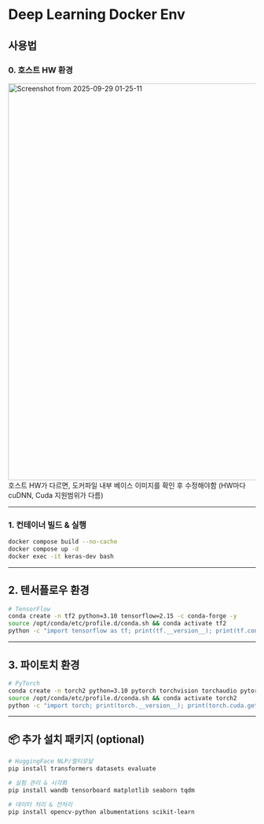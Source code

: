 # Deep Learning Docker Env

## 사용법

### 0. 호스트 HW 환경
<img width="868" height="806" alt="Screenshot from 2025-09-29 01-25-11" src="https://github.com/user-attachments/assets/eddf2ca0-2eb5-47ed-ab98-8b00d3148cfa" />
<br> 호스트 HW가 다르면, 도커파일 내부 베이스 이미지를 확인 후 수정해야함 (HW마다 cuDNN, Cuda 지원범위가 다름)

---

### 1. 컨테이너 빌드 & 실행

```bash
docker compose build --no-cache
docker compose up -d
docker exec -it keras-dev bash
```

---
## 2. 텐서플로우 환경

```bash
# TensorFlow
conda create -n tf2 python=3.10 tensorflow=2.15 -c conda-forge -y
source /opt/conda/etc/profile.d/conda.sh && conda activate tf2
python -c "import tensorflow as tf; print(tf.__version__); print(tf.config.list_physical_devices('GPU'))"
```

---
## 3. 파이토치 환경

```bash
# PyTorch
conda create -n torch2 python=3.10 pytorch torchvision torchaudio pytorch-cuda=12.1 -c pytorch -c nvidia -y
source /opt/conda/etc/profile.d/conda.sh && conda activate torch2
python -c "import torch; print(torch.__version__); print(torch.cuda.get_device_name(0))"
```

---

## 📦 추가 설치 패키지 (optional)

```bash
# HuggingFace NLP/멀티모달
pip install transformers datasets evaluate

# 실험 관리 & 시각화
pip install wandb tensorboard matplotlib seaborn tqdm

# 데이터 처리 & 전처리
pip install opencv-python albumentations scikit-learn
```
